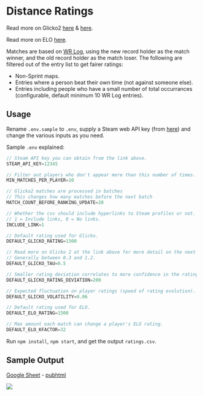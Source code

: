 # Distance Ratings

Read more on Glicko2 [here](https://en.wikipedia.org/wiki/Glicko_rating_system) & [here](http://glicko.net/glicko.html).

Read more on ELO [here](https://en.wikipedia.org/wiki/Elo_rating_system).

Matches are based on [WR Log](https://seekr.pw/distance-log/), using the new record holder as the match winner, and the old record holder as the match loser. The following are filtered out of the entry list to get fairer ratings:

* Non-Sprint maps.
* Entries where a person beat their own time (not against someone else).
* Entries including people who have a small number of total occurrances (configurable, default minimum 10 WR Log entries).

## Usage

Rename `.env.sample` to `.env`, supply a Steam web API key (from [here](https://steamcommunity.com/dev)) and change the various inputs as you need.

Sample `.env` explained:
```js
// Steam API key you can obtain from the link above.
STEAM_API_KEY=12345

// Filter out players who don't appear more than this number of times.
MIN_MATCHES_PER_PLAYER=10

// Glicko2 matches are processed in batches
// This changes how many matches before the next batch
MATCH_COUNT_BEFORE_RANKING_UPDATE=20

// Whether the csv should include hyperlinks to Steam profiles or not.
// 1 = Include links, 0 = No links.
INCLUDE_LINK=1

// Default rating used for Glicko.
DEFAULT_GLICKO_RATING=1500

// Read more on Glicko 2 at the link above for more detail on the next 4.
// Generally between 0.3 and 1.2.
DEFAULT_GLICKO_TAU=0.5

// Smaller rating deviation correlates to more confidence in the rating accuracy.
DEFAULT_GLICKO_RATING_DEVIATION=200

// Expected fluctuation on player ratings (speed of rating evolution).
DEFAULT_GLICKO_VOLATILITY=0.06

// Default rating used for ELO.
DEFAULT_ELO_RATING=1500

// Max amount each match can change a player's ELO rating.
DEFAULT_ELO_KFACTOR=32
```

Run `npm install`,  `npm start`, and get the output `ratings.csv`.

## Sample Output

[Google Sheet](https://docs.google.com/spreadsheets/d/1TRuOWLBee6tS87g48fsZBisVINV81Q0r_Ayqz17fsGg/edit?usp=sharing) - [pubhtml](https://docs.google.com/spreadsheets/d/e/2PACX-1vQcypGn_chsOinj2Ab72hv6IqrSs7mQ_Obev8QVIFUXCCoX4yllZ3ojq44UJKAQ4bRoHxp1FruxTTpg/pubhtml)

![](https://i.imgur.com/ZkTNlHE.png)
